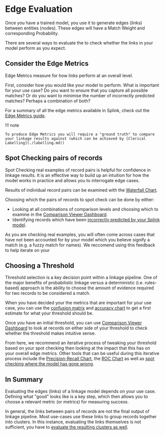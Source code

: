 # Edge Evaluation

Once you have a trained model, you use it to generate edges (links) between entities (nodes). These edges will have a Match Weight and corresponding Probability.

There are several ways to evaluate the to check whether the links in your model perform as you expect.

## Consider the Edge Metrics

Edge Metrics measure for how links perform at an overall level.

First, consider how you would like your model to perform. What is important for your use case? Do you want to ensure that you capture all possible matches? Or do you want to minimise the number of incorrectly predicted matches? Perhaps a combination of both?

For a summary of all the edge metrics available in Splink, check out the [Edge Metrics guide](./edge_metrics.md).

!!! note

    To produce Edge Metrics you will require a "ground truth" to compare your linkage results against (which can be achieved by [Clerical Labelling](./labelling.md))


## Spot Checking pairs of records

Spot Checking real examples of record pairs is helpful for  confidence in linkage results. It is an effective way to build up an intuition for how the model works in practice and allows you to interrogate edge cases.

Results of individual record pairs can be examined with the [Waterfall Chart](../../charts/waterfall_chart.ipynb).

Choosing which the pairs of records to spot check can be done by either:

- Looking at all combinations of comparison levels and choosing which to examine in the [Comparison Viewer Dashboard](../../charts/comparison_viewer_dashboard.ipynb).
- Identifying records which have been [incorrectly predicted by your Splink model](../../demos/examples/duckdb/accuracy_analysis_from_labels_column.ipynb).

As you are checking real examples, you will often come across cases that have not been accounted for by your model which you believe signify a match (e.g. a fuzzy match for names). We reccomend using this feedback to help iterate on your 

## Choosing a Threshold

Threshold selection is a key decision point within a linkage pipeline. One of the major benefits of probabilistic linkage versus a deterministic (i.e. rules-based) approach is the ability to choose the amount of evidence required for two records to be considered a match.

When you have decided your the metrics that are important for your use case, you can use the [confusion matrix](../../charts/confusion_matrix_from_labels_table.ipynb) and [accuracy chart](../../charts/accuracy_chart_from_labels_table.ipynb) to get a first estimate for what your threshold should be.

Once you have an initial threshold, you can use [Comparison Viewer Dashboard](../../charts/comparison_viewer_dashboard.ipynb) to look at records on either side of your threshold to check whether the threshold makes intuitive sense.

From here, we recommend an iterative process of tweaking your threshold based on your spot checking then looking at the impact that this has on your overall edge metrics. Other tools that can be useful during this iterative process include the [Precision-Recall Chart](../../charts/precision_recall_chart_from_labels_table.ipynb), the [ROC Chart](../../charts/roc_chart_from_labels_table.ipynb) as well as [spot checking where the model has gone wrong](../../demos/examples/duckdb/accuracy_analysis_from_labels_column.ipynb). 




## In Summary

Evaluating the edges (links) of a linkage model depends on your use case. Defining what "good" looks like is a key step, which then allows you to choose a relevant metric (or metrics) for measuring success. 



In general, the links between pairs of records are not the final output of linkage pipeline. Most use-cases use these links to group records together into clusters. In this instance, evaluating the links themselves is not sufficient, you have to [evaluate the resulting clusters as well](./clusters.md).